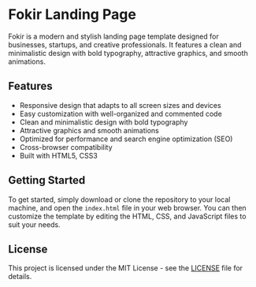 # Fokir Landing Page

Fokir is a modern and stylish landing page template designed for businesses, startups, and creative professionals. It features a clean and minimalistic design with bold typography, attractive graphics, and smooth animations.

## Features

- Responsive design that adapts to all screen sizes and devices
- Easy customization with well-organized and commented code
- Clean and minimalistic design with bold typography
- Attractive graphics and smooth animations
- Optimized for performance and search engine optimization (SEO)
- Cross-browser compatibility
- Built with HTML5, CSS3

## Getting Started

To get started, simply download or clone the repository to your local machine, and open the `index.html` file in your web browser. You can then customize the template by editing the HTML, CSS, and JavaScript files to suit your needs.


## License

This project is licensed under the MIT License - see the [LICENSE](LICENSE) file for details.

